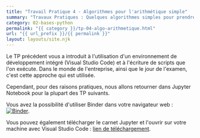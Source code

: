 ```yaml
---
title: "Travail Pratique 4 - Algorithmes pour l'arithmétique simple"
summary: "Travaux Pratiques : Quelques algorithmes simples pour prendre en main les fondamentaux de l'algorithmique."
category: 02-bases-python
permalink: "{{ category }}/tp-04-algo-arithmetique.html"
url: "{{ url_prefix }}/{{ permalink }}"
layout: layouts/site.njk
---
```


Le TP précédent vous a introduit à l'utilisation d'un environnement de développement intégré (Visual Studio Code) et à l'écriture de scripts que l'on exécute. Dans le monde de l'entreprise, ainsi que le jour de l'examen, c'est cette approche qui est utilisée.

Cependant, pour des raisons pratiques, nous allons retourner dans Jupyter Notebook pour la plupart des TP suivants.

Vous avez la possibilité d'utiliser Binder dans votre navigateur web : <a href="https://mybinder.org/v2/gh/loic-yvonnet/algo-appliquee/master?filepath=cours%2F02-bases-python%2Fwork-assignment-04.ipynb"><img class="inline" src="https://mybinder.org/badge_logo.svg" alt="Binder"></a>.

Vous pouvez également télécharger le carnet Jupyter et l'ouvrir sur votre machine avec Visual Studio Code : <a href="./work-assignment-04.ipynb" download="tp-04.ipynb">lien de téléchargement</a>.